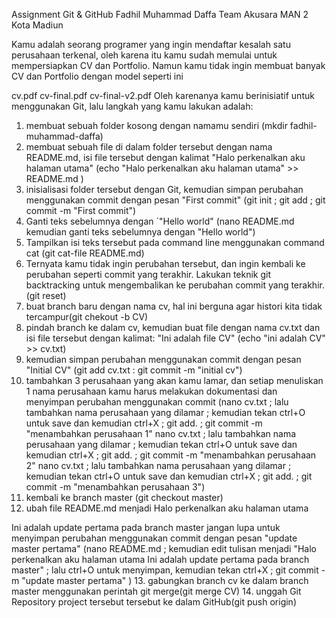 Assignment Git & GitHub Fadhil Muhammad Daffa 
Team Akusara MAN 2 Kota Madiun 


Kamu adalah seorang programer yang ingin mendaftar kesalah satu perusahaan terkenal, oleh karena itu kamu sudah memulai untuk mempersiapkan CV dan Portfolio. Namun kamu tidak ingin membuat banyak CV dan Portfolio dengan model seperti ini

cv.pdf
cv-final.pdf
cv-final-v2.pdf
Oleh karenanya kamu berinisiatif untuk menggunakan Git, lalu langkah yang kamu lakukan adalah:

1. membuat sebuah folder kosong dengan namamu sendiri (mkdir fadhil-muhammad-daffa)
2. membuat sebuah file di dalam folder tersebut dengan nama README.md, isi file tersebut dengan kalimat
"Halo perkenalkan aku halaman utama" (echo "Halo perkenalkan aku halaman utama" >> README.md )
3. inisialisasi folder tersebut dengan Git, kemudian simpan perubahan menggunakan commit dengan pesan
"First commit" (git init ; git add ; git commit -m "First commit")
4. Ganti teks sebelumnya dengan `"Hello world" (nano README.md kemudian ganti teks sebelumnya dengan "Hello world")
5. Tampilkan isi teks tersebut pada command line menggunakan command cat (git cat-file README.md)
6. Ternyata kamu tidak ingin perubahan tersebut, dan ingin kembali ke perubahan seperti commit yang terakhir. Lakukan teknik git backtracking untuk mengembalikan ke perubahan commit yang terakhir.(git reset)
7. buat branch baru dengan nama cv, hal ini berguna agar histori kita tidak tercampur(git chekout -b CV)
8. pindah branch ke dalam cv, kemudian buat file dengan nama cv.txt dan isi file tersebut dengan kalimat:
"Ini adalah file CV" (echo "ini adalah CV" >> cv.txt)
9. kemudian simpan perubahan menggunakan commit dengan pesan
"Initial CV" (git add cv.txt : git commit -m "initial cv")
10. tambahkan 3 perusahaan yang akan kamu lamar, dan setiap menuliskan 1 nama perusahaan kamu harus melakukan dokumentasi dan menyimpan perubahan menggunakan commit
(nano cv.txt ; lalu tambahkan nama perusahaan yang dilamar ; kemudian tekan ctrl+O untuk save dan kemudian ctrl+X ; git add. ; git commit -m "menambahkan perusahaan 1"
nano cv.txt ; lalu tambahkan nama perusahaan yang dilamar ; kemudian tekan ctrl+O untuk save dan kemudian ctrl+X ; git add. ; git commit -m "menambahkan perusahaan 2"
nano cv.txt ; lalu tambahkan nama perusahaan yang dilamar ; kemudian tekan ctrl+O untuk save dan kemudian ctrl+X ; git add. ; git commit -m "menambahkan perusahaan 3")
11. kembali ke branch master (git checkout master)
12. ubah file README.md menjadi
Halo perkenalkan aku halaman utama

Ini adalah update pertama pada branch master
jangan lupa untuk menyimpan perubahan menggunakan commit dengan pesan
"update master pertama" 
(nano README.md ; kemudian edit tulisan menjadi "Halo perkenalkan aku halaman utama
Ini adalah update pertama pada branch master" ; lalu ctrl+O untuk menyimpan, kemudian tekan ctrl+X ; git commit -m "update master pertama" )
13. gabungkan branch cv ke dalam branch master menggunakan perintah git merge(git merge CV)
14. unggah Git Repository project tersebut tersebut ke dalam GitHub(git push origin)